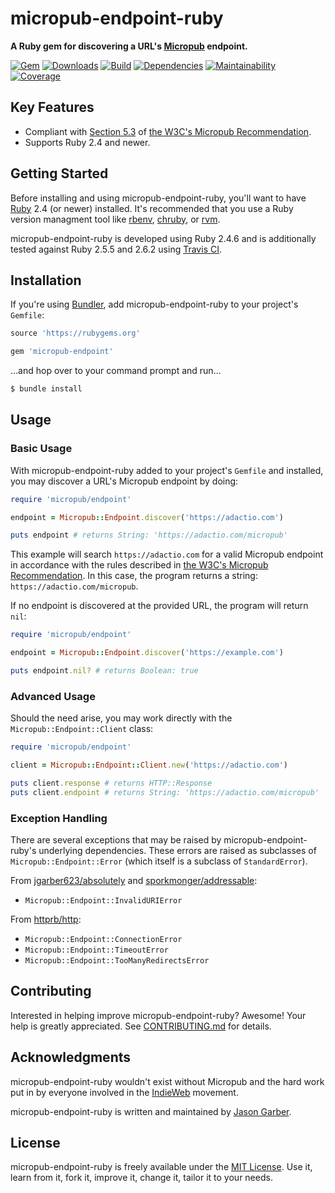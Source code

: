 # micropub-endpoint-ruby

**A Ruby gem for discovering a URL's [Micropub](https://indieweb.org/Micropub) endpoint.**

[![Gem](https://img.shields.io/gem/v/micropub-endpoint.svg?style=for-the-badge)](https://rubygems.org/gems/micropub-endpoint)
[![Downloads](https://img.shields.io/gem/dt/micropub-endpoint.svg?style=for-the-badge)](https://rubygems.org/gems/micropub-endpoint)
[![Build](https://img.shields.io/travis/com/jgarber623/micropub-endpoint-ruby/master.svg?style=for-the-badge)](https://travis-ci.com/jgarber623/micropub-endpoint-ruby)
[![Dependencies](https://img.shields.io/depfu/jgarber623/micropub-endpoint-ruby.svg?style=for-the-badge)](https://depfu.com/github/jgarber623/micropub-endpoint-ruby)
[![Maintainability](https://img.shields.io/codeclimate/maintainability/jgarber623/micropub-endpoint-ruby.svg?style=for-the-badge)](https://codeclimate.com/github/jgarber623/micropub-endpoint-ruby)
[![Coverage](https://img.shields.io/codeclimate/c/jgarber623/micropub-endpoint-ruby.svg?style=for-the-badge)](https://codeclimate.com/github/jgarber623/micropub-endpoint-ruby/code)

## Key Features

- Compliant with [Section 5.3](https://www.w3.org/TR/micropub/#endpoint-discovery) of [the W3C's Micropub Recommendation](https://www.w3.org/TR/micropub/).
- Supports Ruby 2.4 and newer.

## Getting Started

Before installing and using micropub-endpoint-ruby, you'll want to have [Ruby](https://www.ruby-lang.org) 2.4 (or newer) installed. It's recommended that you use a Ruby version managment tool like [rbenv](https://github.com/rbenv/rbenv), [chruby](https://github.com/postmodern/chruby), or [rvm](https://github.com/rvm/rvm).

micropub-endpoint-ruby is developed using Ruby 2.4.6 and is additionally tested against Ruby 2.5.5 and 2.6.2 using [Travis CI](https://travis-ci.com/jgarber623/micropub-endpoint-ruby).

## Installation

If you're using [Bundler](https://bundler.io), add micropub-endpoint-ruby to your project's `Gemfile`:

```ruby
source 'https://rubygems.org'

gem 'micropub-endpoint'
```

…and hop over to your command prompt and run…

```sh
$ bundle install
```

## Usage

### Basic Usage

With micropub-endpoint-ruby added to your project's `Gemfile` and installed, you may discover a URL's Micropub endpoint by doing:

```ruby
require 'micropub/endpoint'

endpoint = Micropub::Endpoint.discover('https://adactio.com')

puts endpoint # returns String: 'https://adactio.com/micropub'
```

This example will search `https://adactio.com` for a valid Micropub endpoint in accordance with the rules described in [the W3C's Micropub Recommendation](https://www.w3.org/TR/micropub/#endpoint-discovery). In this case, the program returns a string: `https://adactio.com/micropub`.

If no endpoint is discovered at the provided URL, the program will return `nil`:

```ruby
require 'micropub/endpoint'

endpoint = Micropub::Endpoint.discover('https://example.com')

puts endpoint.nil? # returns Boolean: true
```

### Advanced Usage

Should the need arise, you may work directly with the `Micropub::Endpoint::Client` class:

```ruby
require 'micropub/endpoint'

client = Micropub::Endpoint::Client.new('https://adactio.com')

puts client.response # returns HTTP::Response
puts client.endpoint # returns String: 'https://adactio.com/micropub'
```

### Exception Handling

There are several exceptions that may be raised by micropub-endpoint-ruby's underlying dependencies. These errors are raised as subclasses of `Micropub::Endpoint::Error` (which itself is a subclass of `StandardError`).

From [jgarber623/absolutely](https://github.com/jgarber623/absolutely) and  [sporkmonger/addressable](https://github.com/sporkmonger/addressable):

- `Micropub::Endpoint::InvalidURIError`

From [httprb/http](https://github.com/httprb/http):

- `Micropub::Endpoint::ConnectionError`
- `Micropub::Endpoint::TimeoutError`
- `Micropub::Endpoint::TooManyRedirectsError`

## Contributing

Interested in helping improve micropub-endpoint-ruby? Awesome! Your help is greatly appreciated. See [CONTRIBUTING.md](https://github.com/jgarber623/micropub-endpoint-ruby/blob/master/CONTRIBUTING.md) for details.

## Acknowledgments

micropub-endpoint-ruby wouldn't exist without Micropub and the hard work put in by everyone involved in the [IndieWeb](https://indieweb.org) movement.

micropub-endpoint-ruby is written and maintained by [Jason Garber](https://sixtwothree.org).

## License

micropub-endpoint-ruby is freely available under the [MIT License](https://opensource.org/licenses/MIT). Use it, learn from it, fork it, improve it, change it, tailor it to your needs.
